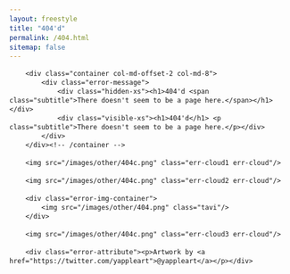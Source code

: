 ```yaml
---
layout: freestyle
title: "404'd"
permalink: /404.html
sitemap: false
---
```


<script type="text/javascript">
    $(document).ready(function () {
        var currentTime = new Date().getHours();
        if ((20 <= currentTime && currentTime <= 23) || (0 <= currentTime && currentTime < 5)) {
            // night
            $('.error-background').removeClass('error-day').addClass('error-night');
            $('.err-cloud').addClass('err-cloud-night');
        }
        else if (5 <= currentTime && currentTime < 8) {
            // dawn
            $('.error-background').removeClass('error-day').addClass('error-dawn');
            $('.err-cloud').addClass('err-cloud-dawndusk');
        }
        // day (8 <= currentTime && currentTime < 17): no change
        else if (17 <= currentTime && currentTime < 20) {
            // dusk
            $('.error-background').removeClass('error-day').addClass('error-dusk');
            $('.err-cloud').addClass('err-cloud-dawndusk');
        }
    });
</script>

<div class="error-background error-day">

        <div class="container col-md-offset-2 col-md-8">
            <div class="error-message">
                <div class="hidden-xs"><h1>404'd <span class="subtitle">There doesn't seem to be a page here.</span></h1></div>
                <div class="visible-xs"><h1>404'd</h1> <p class="subtitle">There doesn't seem to be a page here.</p></div>
            </div>
        </div><!-- /container -->

        <img src="/images/other/404c.png" class="err-cloud1 err-cloud"/>

        <img src="/images/other/404c.png" class="err-cloud2 err-cloud"/>

        <div class="error-img-container">
            <img src="/images/other/404.png" class="tavi"/>
        </div>

        <img src="/images/other/404c.png" class="err-cloud3 err-cloud"/>

        <div class="error-attribute"><p>Artwork by <a href="https://twitter.com/yappleart">@yappleart</a></p></div>

</div>

